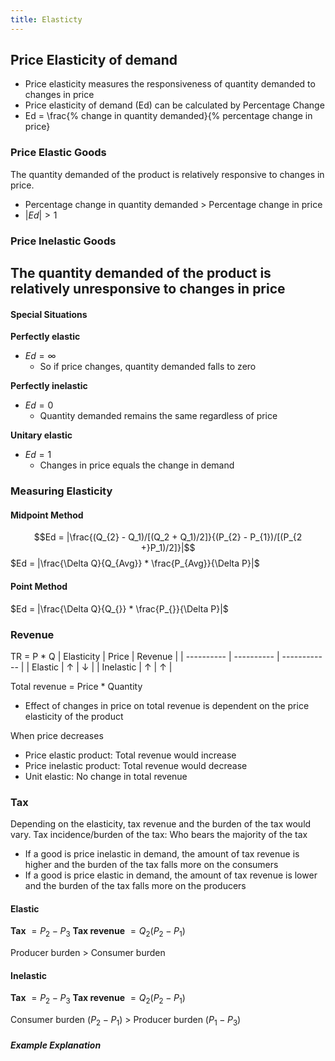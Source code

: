 ```yaml
---
title: Elasticty
---
```

## Price Elasticity of demand
- Price elasticity measures the responsiveness of quantity demanded to changes in price
- Price elasticity of demand (Ed) can be calculated by Percentage Change
- Ed = \frac{% change in quantity demanded}{% percentage change in price}

### Price Elastic Goods
The quantity demanded of the product is relatively responsive to changes in price.
- Percentage change in quantity demanded > Percentage change in price
- $|Ed| > 1$

### Price Inelastic Goods
The quantity demanded of the product is relatively unresponsive to changes in price
- 

#### Special Situations
**Perfectly elastic**
- $Ed = \infty$ 
	- So if price changes, quantity demanded falls to zero

**Perfectly inelastic**
- $Ed = 0$
	- Quantity demanded remains the same regardless of price

**Unitary elastic**
- $Ed = 1$
	- Changes in price equals the change in demand


### Measuring Elasticity
#### Midpoint Method
$$Ed = |\frac{(Q_{2} - Q_1)/[(Q_2 + Q_1)/2]}{(P_{2} - P_{1})/[(P_{2 +}P_1)/2]}|$$
$Ed = |\frac{\Delta Q}{Q_{Avg}} * \frac{P_{Avg}}{\Delta P}|$

#### Point Method
$Ed = |\frac{\Delta Q}{Q_{}} * \frac{P_{}}{\Delta P}|$



### Revenue
TR = P * Q
| Elasticity | Price      | Revenue      |
| ---------- | ---------- | ------------ |
| Elastic    | $\uparrow$ | $\downarrow$ |
| Inelastic  | $\uparrow$ | $\uparrow$ |

Total revenue = Price * Quantity
- Effect of changes in price on total revenue is dependent on the price elasticity of the product

When price decreases
- Price elastic product: Total revenue would increase
- Price inelastic product: Total revenue would decrease
- Unit elastic: No change in total revenue

### Tax
Depending on the elasticity, tax revenue and the burden of the tax would vary.
Tax incidence/burden of the tax: Who bears the majority of the tax
- If a good is price inelastic in demand, the amount of tax revenue is higher and the burden of the tax falls more on the consumers
- If a good is price elastic in demand, the amount of tax revenue is lower and the burden of the tax falls more on the producers


#### Elastic
**Tax** $= P_{2} - P_3$
**Tax revenue** $= Q_2(P_{2} - P_{1})$

Producer burden > Consumer burden

#### Inelastic
**Tax** $= P_{2} - P_3$
**Tax revenue** $= Q_2(P_{2} - P_{1})$

Consumer burden ($P_{2} - P_{1}$) > Producer burden ($P_{1} - P_{3}$)

##### Example Explanation














